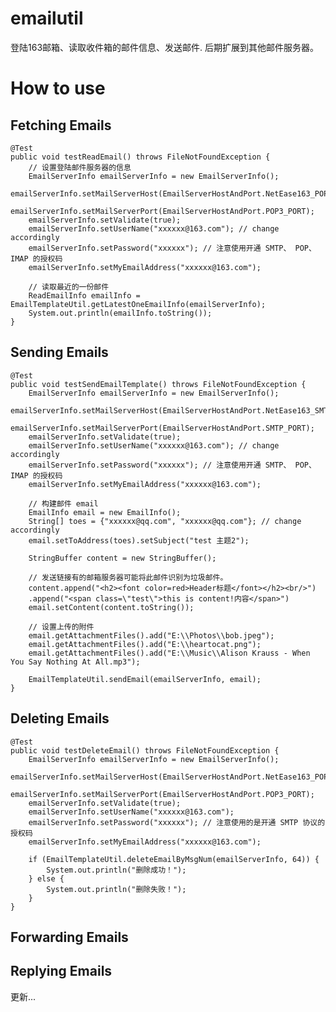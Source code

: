 # emailutil
登陆163邮箱、读取收件箱的邮件信息、发送邮件. 后期扩展到其他邮件服务器。

# How to use

## Fetching Emails
	@Test
	public void testReadEmail() throws FileNotFoundException {
		// 设置登陆邮件服务器的信息
		EmailServerInfo emailServerInfo = new EmailServerInfo();
		emailServerInfo.setMailServerHost(EmailServerHostAndPort.NetEase163_POP3_SERVER);
		emailServerInfo.setMailServerPort(EmailServerHostAndPort.POP3_PORT);
		emailServerInfo.setValidate(true);
		emailServerInfo.setUserName("xxxxxx@163.com"); // change accordingly
		emailServerInfo.setPassword("xxxxxx"); // 注意使用开通 SMTP、 POP、IMAP 的授权码
		emailServerInfo.setMyEmailAddress("xxxxxx@163.com");		
		
		// 读取最近的一份邮件
		ReadEmailInfo emailInfo = EmailTemplateUtil.getLatestOneEmailInfo(emailServerInfo);
		System.out.println(emailInfo.toString());
	}
	
## Sending Emails

	@Test
	public void testSendEmailTemplate() throws FileNotFoundException {
		EmailServerInfo emailServerInfo = new EmailServerInfo();
		emailServerInfo.setMailServerHost(EmailServerHostAndPort.NetEase163_SMTP_SERVER);
		emailServerInfo.setMailServerPort(EmailServerHostAndPort.SMTP_PORT);
		emailServerInfo.setValidate(true);
		emailServerInfo.setUserName("xxxxxx@163.com"); // change accordingly
		emailServerInfo.setPassword("xxxxxx"); // 注意使用开通 SMTP、 POP、IMAP 的授权码
		emailServerInfo.setMyEmailAddress("xxxxxx@163.com");		
		
		// 构建邮件 email
		EmailInfo email = new EmailInfo();
		String[] toes = {"xxxxxx@qq.com", "xxxxxx@qq.com"}; // change accordingly
		email.setToAddress(toes).setSubject("test 主题2");
		
		StringBuffer content = new StringBuffer();
		
		// 发送链接有的邮箱服务器可能将此邮件识别为垃圾邮件。
		content.append("<h2><font color=red>Header标题</font></h2><br/>")
        .append("<span class=\"test\">this is content!内容</span>")  
		email.setContent(content.toString());
		
		// 设置上传的附件
		email.getAttachmentFiles().add("E:\\Photos\\bob.jpeg");
		email.getAttachmentFiles().add("E:\\heartocat.png");
		email.getAttachmentFiles().add("E:\\Music\\Alison Krauss - When You Say Nothing At All.mp3");
		
		EmailTemplateUtil.sendEmail(emailServerInfo, email);
	}

## Deleting Emails

	@Test
	public void testDeleteEmail() throws FileNotFoundException {
		EmailServerInfo emailServerInfo = new EmailServerInfo();
		emailServerInfo.setMailServerHost(EmailServerHostAndPort.NetEase163_POP3_SERVER);
		emailServerInfo.setMailServerPort(EmailServerHostAndPort.POP3_PORT);
		emailServerInfo.setValidate(true);
		emailServerInfo.setUserName("xxxxxx@163.com");
		emailServerInfo.setPassword("xxxxxx"); // 注意使用的是开通 SMTP 协议的授权码
		emailServerInfo.setMyEmailAddress("xxxxxx@163.com");
		
		if (EmailTemplateUtil.deleteEmailByMsgNum(emailServerInfo, 64)) {
			System.out.println("删除成功！");
		} else {
			System.out.println("删除失败！");
		}
	}
	
## Forwarding Emails
## Replying Emails
更新...